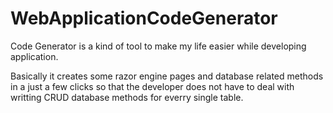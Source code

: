 # WebApplicationCodeGenerator
Code Generator is a kind of tool to make my life easier while developing application.

Basically it creates some razor engine pages and database related methods in a just a few clicks so that the developer does not have to deal with writting CRUD database methods for everry single table.
